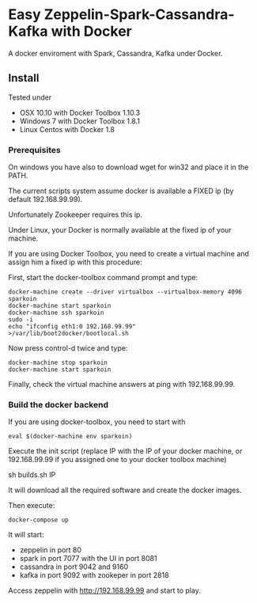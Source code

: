 # Easy Zeppelin-Spark-Cassandra-Kafka with Docker

A docker enviroment with Spark, Cassandra, Kafka under Docker.

## Install

Tested under

- OSX 10.10 with Docker Toolbox 1.10.3
- Windows 7 with Docker Toolbox 1.8.1
- Linux Centos with Docker 1.8

### Prerequisites

On windows you have also to download wget for win32 and place it in the PATH.

The current scripts system assume docker is available a FIXED ip (by default 192.168.99.99). 

Unfortunately Zookeeper requires this ip.

Under Linux, your Docker is normally available at the fixed ip of your machine.

If you are using Docker Toolbox, you need to create a virtual machine and assign him a fixed ip with this procedure:

First, start the docker-toolbox command prompt and type:

```
docker-machine create --driver virtualbox --virtualbox-memory 4096 sparkoin
docker-machine start sparkoin
docker-machine ssh sparkoin
sudo -i
echo "ifconfig eth1:0 192.168.99.99" >/var/lib/boot2docker/bootlocal.sh
```

Now press control-d twice and type:

```
docker-machine stop sparkoin
docker-machine start sparkoin
```

Finally, check the virtual machine answers at ping with 192.168.99.99.

### Build the docker backend

If you are using docker-toolbox, you need to start with

```
eval $(docker-machine env sparkoin)
```

Execute the init script (replace IP with the IP of your docker machine, or 192.168.99.99 if you assigned one to your docker toolbox machine)

sh builds.sh IP 

It will download all the required software and create the docker images.

Then execute:

```
docker-compose up
```

It will start:

- zeppelin in port 80
- spark in port 7077 with the UI in port 8081
- cassandra in port 9042 and 9160
- kafka in port 9092 with zookeper in port 2818

Access zeppelin with http://192.168.99.99 and start to play. 


